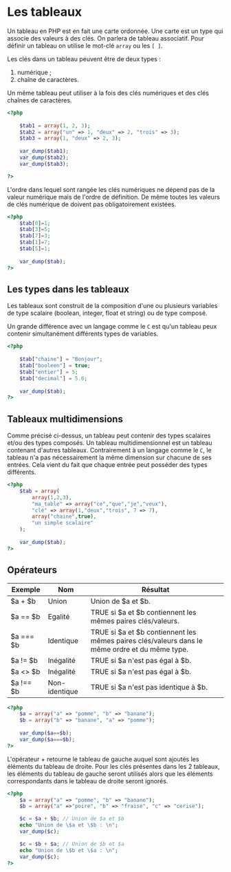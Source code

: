 # Les tableaux

Un tableau en PHP est en fait une carte ordonnée. Une carte est un type qui associe des valeurs à des clés. On parlera de tableau associatif. Pour définir un tableau on utilise le mot-clé `array` ou les `[ ]`. 

Les clés dans un tableau peuvent être de deux types :
1. numérique ;
2. chaîne de caractères.

Un même tableau peut utiliser à la fois des clés numériques et des clés chaînes de caractères.

```php runnable
<?php
	
	$tab1 = array(1, 2, 3);
	$tab2 = array("un" => 1, "deux" => 2, "trois" => 3);
	$tab3 = array(1, "deux" => 2, 3);
	
	var_dump($tab1);
	var_dump($tab2);
	var_dump($tab3);

?>
```

L'ordre dans lequel sont rangée les clés numériques ne dépend pas de la valeur numérique mais de l'ordre de définition. De même toutes les valeurs de clés numérique de doivent pas obligatoirement existées.

```php runnable
<?php
	$tab[0]=1;
	$tab[3]=5;
	$tab[7]=3;
	$tab[1]=7;
	$tab[5]=1;
	
	var_dump($tab);
?>
```

## Les types dans les tableaux

Les tableaux sont construit de la composition d'une ou plusieurs variables de type scalaire (boolean, integer, float et string) ou de type composé. 

Un grande différence avec un langage comme le `C` est qu'un tableau peux contenir simultanément différents types de variables.

```php runnable
<?php
	
	$tab["chaine"] = "Bonjour";
	$tab["booleen"] = true;
	$tab["entier"] = 5;
	$tab["decimal"] = 5.6;
	
	var_dump($tab);
?>
```

## Tableaux multidimensions

Comme précisé ci-dessus, un tableau peut contenir des types scalaires et/ou des types composés. Un tableau multidimensionnel est un tableau contenant d'autres tableaux. Contrairement à un langage comme le `C`, le tableau n'a pas nécessairement la même dimension sur chacune de ses entrées. Cela vient du fait que chaque entrée peut posséder des types différents.

```php runnable
<?php
	$tab = array(
		array(1,2,3),
		"ma_table" => array("ce","que","je","veux"),
		"clé" => array(1,"deux","trois", 7 => 7),
		array("chaine",true),
		"un simple scalaire"
	);
		
	var_dump($tab);
?>
```



## Opérateurs

|Exemple|Nom|Résultat|
|-------|---|--------|
|$a + $b|Union|Union de $a et $b.|
|$a == $b|Egalité|TRUE si $a et $b contiennent les mêmes paires clés/valeurs.|
|$a === $b|Identique|TRUE si $a et $b contiennent les mêmes paires clés/valeurs dans le même ordre et du même type.|
|$a != $b|Inégalité|TRUE si $a n'est pas égal à $b.|
|$a <> $b|Inégalité|TRUE si $a n'est pas égal à $b.|
|$a !== $b|Non-identique|TRUE si $a n'est pas identique à $b.|

```php runnable
<?php
	$a = array("a" => "pomme", "b" => "banane");
	$b = array("b" => "banane", "a" => "pomme");
	
	var_dump($a==$b);
	var_dump($a===$b);
?>
```

L'opérateur + retourne le tableau de gauche auquel sont ajoutés les éléments du tableau de droite. Pour les clés présentes dans les 2 tableaux, les éléments du tableau de gauche seront utilisés alors que les éléments correspondants dans le tableau de droite seront ignorés.

```php runnable
<?php
	$a = array("a" => "pomme", "b" => "banane");
	$b = array("a" =>"poire", "b" => "fraise", "c" => "cerise");

	$c = $a + $b; // Union de $a et $b
	echo "Union de \$a et \$b : \n";
	var_dump($c);

	$c = $b + $a; // Union de $b et $a
	echo "Union de \$b et \$a : \n";
	var_dump($c);
?>
```